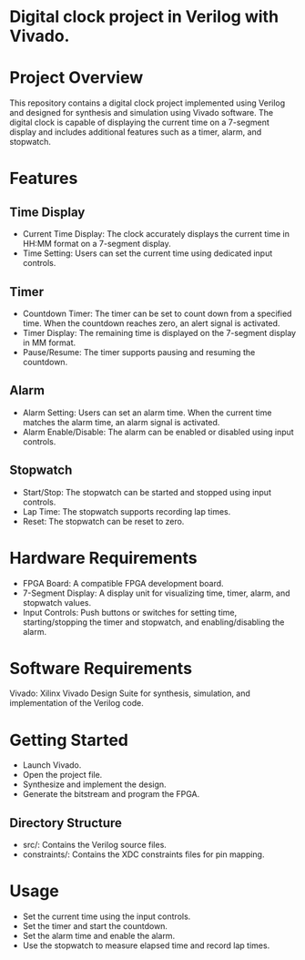 # Digital clock project in Verilog with Vivado.

# Project Overview
This repository contains a digital clock project implemented using Verilog and designed for synthesis and simulation using Vivado software. The digital clock is capable of displaying the current time on a 7-segment display and includes additional features such as a timer, alarm, and stopwatch.

# Features
## Time Display

- Current Time Display: The clock accurately displays the current time in HH:MM format on a 7-segment display.
- Time Setting: Users can set the current time using dedicated input controls.
## Timer
- Countdown Timer: The timer can be set to count down from a specified time. When the countdown reaches zero, an alert signal is activated.
- Timer Display: The remaining time is displayed on the 7-segment display in MM
format.
- Pause/Resume: The timer supports pausing and resuming the countdown.
## Alarm
- Alarm Setting: Users can set an alarm time. When the current time matches the alarm time, an alarm signal is activated.
- Alarm Enable/Disable: The alarm can be enabled or disabled using input controls.
## Stopwatch
- Start/Stop: The stopwatch can be started and stopped using input controls.
- Lap Time: The stopwatch supports recording lap times.
- Reset: The stopwatch can be reset to zero.
# Hardware Requirements
- FPGA Board: A compatible FPGA development board.
- 7-Segment Display: A display unit for visualizing time, timer, alarm, and stopwatch values.
- Input Controls: Push buttons or switches for setting time, starting/stopping the timer and stopwatch, and enabling/disabling the alarm.
# Software Requirements
Vivado: Xilinx Vivado Design Suite for synthesis, simulation, and implementation of the Verilog code.

# Getting Started
* Launch Vivado.
* Open the project file.
* Synthesize and implement the design.
* Generate the bitstream and program the FPGA.
## Directory Structure
* src/: Contains the Verilog source files.
* constraints/: Contains the XDC constraints files for pin mapping.
# Usage
- Set the current time using the input controls.
- Set the timer and start the countdown.
- Set the alarm time and enable the alarm.
- Use the stopwatch to measure elapsed time and record lap times.
